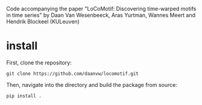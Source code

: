 Code accompanying the paper "LoCoMotif: Discovering time-warped motifs in time series" by Daan Van Wesenbeeck, Aras Yurtman, Wannes Meert and Hendrik Blockeel (KULeuven)

# install
First, clone the repository:
```
git clone https://github.com/daanvw/locomotif.git
```
Then, navigate into the directory and build the package from source:
```
pip install .
```
